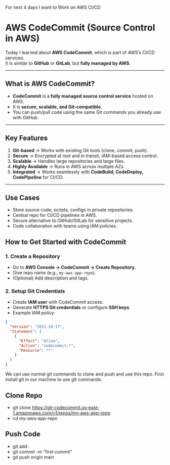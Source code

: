 For next 4 days I want to Work on AWS CI/CD

# AWS CodeCommit (Source Control in AWS)

Today I learned about **AWS CodeCommit**, which is part of AWS’s CI/CD services.  
It is similar to **GitHub** or **GitLab**, but **fully managed by AWS**.

---

## What is AWS CodeCommit?
- **CodeCommit** is a **fully managed source control service** hosted on AWS.  
- It is **secure, scalable, and Git-compatible**.  
- You can push/pull code using the same Git commands you already use with GitHub.  

---

## Key Features
1. **Git-based** → Works with existing Git tools (clone, commit, push).  
2. **Secure** → Encrypted at rest and in transit, IAM-based access control.  
3. **Scalable** → Handles large repositories and large files.  
4. **Highly Available** → Runs in AWS across multiple AZs.  
5. **Integrated** → Works seamlessly with **CodeBuild, CodeDeploy, CodePipeline** for CI/CD.

---

## Use Cases
- Store source code, scripts, configs in private repositories.  
- Central repo for CI/CD pipelines in AWS.  
- Secure alternative to GitHub/GitLab for sensitive projects.  
- Code collaboration with teams using IAM policies.

## How to Get Started with CodeCommit

### 1. Create a Repository
- Go to **AWS Console → CodeCommit → Create Repository**.  
- Give repo name (e.g., `my-aws-app-repo`).  
- (Optional) Add description and tags.  

### 2. Setup Git Credentials
- Create **IAM user** with CodeCommit access.  
- Generate **HTTPS Git credentials** or configure **SSH keys**.  
- Example IAM policy:
```json
{
  "Version": "2012-10-17",
  "Statement": [
    {
      "Effect": "Allow",
      "Action": "codecommit:*",
      "Resource": "*"
    }
  ]
}
```

We can use normal git commands to clone and push and use this repo. First install git in our machine to use git commands.
## Clone Repo
- git clone https://git-codecommit.us-east-1.amazonaws.com/v1/repos/my-aws-app-repo
- cd my-aws-app-repo

## Push Code
- git add .
- git commit -m "first commit"
- git push origin main
